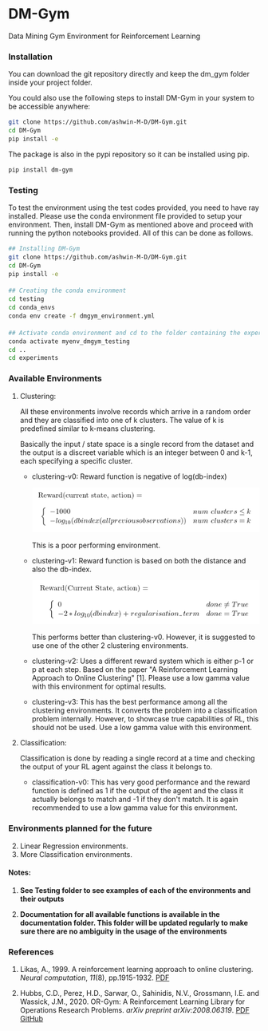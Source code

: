 # DM-Gym

Data Mining Gym Environment for Reinforcement Learning

### Installation

You can download the git repository directly and keep the dm_gym folder inside your project folder.

You could also use the following steps to install DM-Gym in your system to be accessible anywhere:

```bash
git clone https://github.com/ashwin-M-D/DM-Gym.git
cd DM-Gym
pip install -e
```

The package is also in the pypi repository so it can be installed using pip.

```bash
pip install dm-gym
```

### Testing

To test the environment using the test codes provided, you need to have ray installed. Please use the conda environment file provided to setup your environment. Then, install DM-Gym as mentioned above and proceed with running the python notebooks provided. All of this can be done as follows.

```bash
## Installing DM-Gym
git clone https://github.com/ashwin-M-D/DM-Gym.git
cd DM-Gym
pip install -e

## Creating the conda environment
cd testing
cd conda_envs
conda env create -f dmgym_environment.yml

## Activate conda environment and cd to the folder containing the experiment files.
conda activate myenv_dmgym_testing
cd ..
cd experiments
```

### Available Environments

1. Clustering:

   All these environments involve records which arrive in a random order and they are classified into one of k clusters. The value of k is predefined similar to k-means clustering.

   Basically the input / state space is a single record from the dataset and the output is a discreet variable which is an integer between 0 and k-1, each specifying a specific cluster.

   - clustering-v0: Reward function is negative of log(db-index)

     ![Reward Function for Clustering-v0](./images/clustering_v0.png)

     This is a poor performing environment.

   - clustering-v1: Reward function is based on both the distance and also the db-index.

     ![Reward Function for Clustering-v1](./images/clustering_v1.png)

     This performs better than clustering-v0. However, it is suggested to use one of the other 2 clustering environments. 
   
   - clustering-v2: Uses a different reward system which is either p-1 or p at each step. Based on the paper "A Reinforcement Learning Approach to Online Clustering" [1]. Please use a low gamma value with this environment for optimal results.
   
   - clustering-v3: This has the best performance among all the clustering environments. It converts the problem into a classification problem internally. However, to showcase true capabilities of RL, this should not be used. Use a low gamma value with this environment.
   
2. Classification:

   Classification is done by reading a single record at a time and checking the output of your RL agent against the class it belongs to.

   * classification-v0: This has very good performance and the reward function is defined as 1 if the output of the agent and the class it actually belongs to match and -1 if they don't match. It is again recommended to use a low gamma value for this environment.

### Environments planned for the future

2. Linear Regression environments.
2. More Classification environments.

#### Notes:

1. **See Testing folder to see examples of each of the environments and their outputs**

2. **Documentation for all available functions is available in the documentation folder. This folder will be updated regularly to make sure there are no ambiguity in the usage of the environments**

### References

1. Likas, A., 1999. A reinforcement learning approach to online clustering. _Neural computation_, _11_(8), pp.1915-1932.
   <a href="http://62.217.125.140/jspui/bitstream/123456789/11133/1/Likas-1999-A%20reinforcement%20learning%20approach%20to%20online%20clustering.pdf">PDF</a>

2. Hubbs, C.D., Perez, H.D., Sarwar, O., Sahinidis, N.V., Grossmann, I.E. and Wassick, J.M., 2020. OR-Gym: A Reinforcement Learning Library for Operations Research Problems. _arXiv preprint arXiv:2008.06319_. <a href="https://arxiv.org/pdf/2008.06319">PDF</a> <a href="https://github.com/hubbs5/or-gym">GitHub</a>
